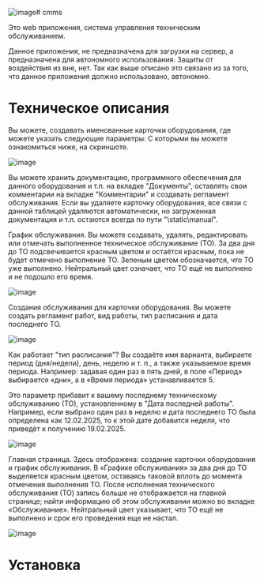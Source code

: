 ![image](https://github.com/user-attachments/assets/1030ca0b-4ffa-4b77-a243-4fe80c943784)# cmms


Это web приложения, система управления техническим обслуживанием.

Данное приложения, не предназначена для загрузки на сервер, а предназначена для автономного использования. 
Защиты от воздействия из вне, нет. Так как выше описано это связано из за того, что данное приложения должно использовано,  автономно.

# Техническое описания

Вы можете, создавать именованные карточки оборудования, где можете указать следующие параметры: С которыми вы можете ознакомиться ниже, на скриншоте.

![image](https://github.com/user-attachments/assets/2160724a-1cae-475e-889b-05059d90adf1)

Вы можете хранить документацию, программного обеспечения для данного оборудования и т.п. на вкладке "Документы", оставлять свои комментарии на вкладке "Комментарии" и создавать регламент обслуживания.
Если вы удаляете карточку оборудования, все связи с данной таблицей удаляются автоматически, но загруженная документация и т.п. остаются всегда по пути "\static\manual\".

График обслуживания. Вы можете создавать, удалять, редактировать или отмечать выполненное техническое обслуживание (ТО). За два дня до ТО подсвечивается красным цветом и остаётся красным, пока не будет отмечено выполнение ТО. Зеленым цветом обозначается, что ТО уже выполнено. Нейтральный цвет означает, что ТО ещё не выполнено и не подошло его время.

![image](https://github.com/user-attachments/assets/f0a7199b-b339-4ded-a8af-303465fd89c5)

Создания обслуживания для карточки оборудования. 
Вы можете создать регламент работ, вид работы, тип расписания и дата последнего ТО.

![image](https://github.com/user-attachments/assets/ba7c5320-c0c3-4581-956f-b393f1ffa262)


Как работает "тип расписания"? Вы создаёте имя варианта, выбираете период (дня/недели), день, неделю и т. п., а также указываемое время периода. Например: задавая один раз в пять дней, в поле «Период» выбирается «дни», а в «Время периода» устанавливается 5.

Это параметр прибавит к вашему последнему техническому обслуживанию (ТО), установленному в "Дата последней работы". Например, если выбрано один раз в неделю и дата последнего ТО была определена как 12.02.2025, то к этой дате добавится неделя, что приведёт к получению 19.02.2025.

![image](https://github.com/user-attachments/assets/deb35c2c-5df3-4f70-8341-4080f858ad5a)

Главная страница. Здесь отображена: создание карточки оборудования и график обслуживания.
В «Графике обслуживания» за два дня до ТО выделяется красным цветом, оставаясь таковой вплоть до момента отмечения выполнения ТО. После исполнения технического обслуживания (ТО) запись больше не отображается на главной странице; найти информацию об этом обслуживании можно во вкладке «Обслуживание». Нейтральный цвет указывает, что ТО ещё не выполнено и срок его проведения еще не настал.

![image](https://github.com/user-attachments/assets/02189d85-6a51-4b11-b46c-effc2ba1321d)


# Установка





























